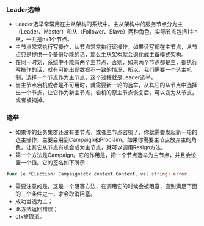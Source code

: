 ### Leader选举
- Leader选举常常用在主从架构的系统中。主从架构中的服务节点分为主（Leader、Master）和从（Follower、Slave）两种角色，实际节点包括1主n从，一共是n+1个节点。
- 主节点常常执行写操作，从节点常常执行读操作，如果读写都在主节点，从节点只是提供一个备份功能的话，那么主从架构就会退化成主备模式架构。
- 在同一时刻，系统中不能有两个主节点，否则，如果两个节点都是主，都执行写操作的话，就有可能出现数据不一致的情况，所以，我们需要一个选主机制，选择一个节点作为主节点，这个过程就是Leader选举。
- 当主节点宕机或者是不可用时，就需要新一轮的选举，从其它的从节点中选择出一个节点，让它作为新主节点，宕机的原主节点恢复后，可以变为从节点，或者被摘掉。
### 选举
- 如果你的业务集群还没有主节点，或者主节点宕机了，你就需要发起新一轮的选主操作，主要会用到Campaign和Proclaim。如果你需要主节点放弃主的角色，让其它从节点有机会成为主节点，就可以调用Resign方法。
- 第一个方法是Campaign。它的作用是，把一个节点选举为主节点，并且会设置一个值。它的签名如下所示：
``` go
func (e *Election) Campaign(ctx context.Context, val string) error
```

  - 需要注意的是，这是一个阻塞方法，在调用它的时候会被阻塞，直到满足下面的三个条件之一，才会取消阻塞。
   - 成功当选为主；
   - 此方法返回错误；
   - ctx被取消。